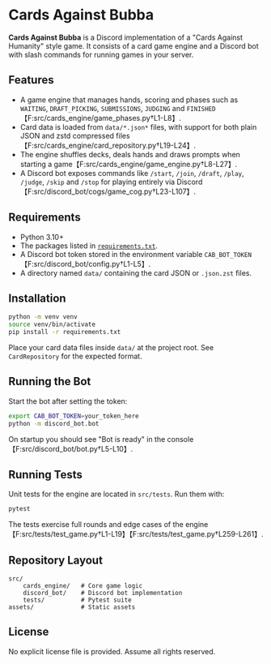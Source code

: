 # Cards Against Bubba

**Cards Against Bubba** is a Discord implementation of a "Cards Against Humanity" style game.  It consists of a card game engine and a Discord bot with slash commands for running games in your server.

## Features

- A game engine that manages hands, scoring and phases such as `WAITING`, `DRAFT_PICKING`, `SUBMISSIONS`, `JUDGING` and `FINISHED`【F:src/cards_engine/game_phases.py†L1-L8】.
- Card data is loaded from `data/*.json*` files, with support for both plain JSON and zstd compressed files【F:src/cards_engine/card_repository.py†L19-L24】.
- The engine shuffles decks, deals hands and draws prompts when starting a game【F:src/cards_engine/game_engine.py†L8-L27】.
- A Discord bot exposes commands like `/start`, `/join`, `/draft`, `/play`, `/judge`, `/skip` and `/stop` for playing entirely via Discord【F:src/discord_bot/cogs/game_cog.py†L23-L107】.

## Requirements

- Python 3.10+
- The packages listed in [`requirements.txt`](requirements.txt).
- A Discord bot token stored in the environment variable `CAB_BOT_TOKEN`【F:src/discord_bot/config.py†L1-L5】.
- A directory named `data/` containing the card JSON or `.json.zst` files.

## Installation

```bash
python -m venv venv
source venv/bin/activate
pip install -r requirements.txt
```

Place your card data files inside `data/` at the project root. See `CardRepository` for the expected format.

## Running the Bot

Start the bot after setting the token:

```bash
export CAB_BOT_TOKEN=your_token_here
python -m discord_bot.bot
```

On startup you should see "Bot is ready" in the console【F:src/discord_bot/bot.py†L5-L10】.

## Running Tests

Unit tests for the engine are located in `src/tests`. Run them with:

```bash
pytest
```

The tests exercise full rounds and edge cases of the engine【F:src/tests/test_game.py†L1-L19】【F:src/tests/test_game.py†L259-L261】.

## Repository Layout

```
src/
    cards_engine/   # Core game logic
    discord_bot/    # Discord bot implementation
    tests/          # Pytest suite
assets/             # Static assets
```

## License

No explicit license file is provided. Assume all rights reserved.


